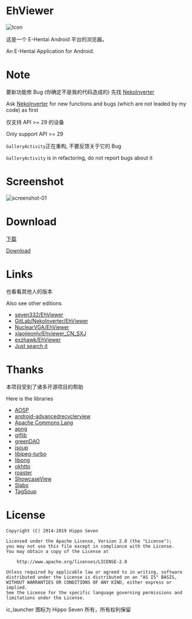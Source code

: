 # EhViewer

![Icon](art/launcher_icon-web.png)

这是一个 E-Hentai Android 平台的浏览器。

An E-Hentai Application for Android.


# Note

要新功能修 Bug (你确定不是我的代码造成的) 先找 [NekoInverter](https://gitlab.com/NekoInverter/EhViewer)

Ask [NekoInverter](https://gitlab.com/NekoInverter/EhViewer) for new functions and bugs (which are not leaded by my code) as first

仅支持 API >= 29 的设备

Only support API >= 29

`GalleryActivity`正在重构, 不要反馈关于它的 Bug

`GalleryActivity` is in refactoring, do not report bugs about it


# Screenshot

![screenshot-01](art/screenshot-01.png)


# Download

[下载](https://github.com/duzhaokun123/EhViewer/releases)

[Download](https://github.com/duzhaokun123/EhViewer/releases)


# Links

也看看其他人的版本

Also see other editions

- [seven332/EhViewer](https://github.com/seven332/EhViewer)
- [GitLab/NekoInverter/EhViewer](https://gitlab.com/NekoInverter/EhViewer)
- [NuclearVGA/EhViewer](https://github.com/NuclearVGA/EhViewer)
- [xiaojieonly/Ehviewer_CN_SXJ](https://github.com/xiaojieonly/Ehviewer_CN_SXJ)
- [exzhawk/EhViewer](https://github.com/exzhawk/EhViewer)
- [Just search it](https://github.com/search?q=EhViewer)


# Thanks

本项目受到了诸多开源项目的帮助

Here is the libraries

- [AOSP](http://source.android.com/)
- [android-advancedrecyclerview](https://github.com/h6ah4i/android-advancedrecyclerview)
- [Apache Commons Lang](https://commons.apache.org/proper/commons-lang/)
- [apng](http://apng.sourceforge.net/)
- [giflib](http://giflib.sourceforge.net)
- [greenDAO](https://github.com/greenrobot/greenDAO)
- [jsoup](https://github.com/jhy/jsoup)
- [libjpeg-turbo](http://libjpeg-turbo.virtualgl.org/)
- [libpng](http://www.libpng.org/pub/png/libpng.html)
- [okhttp](https://github.com/square/okhttp)
- [roaster](https://github.com/forge/roaster)
- [ShowcaseView](https://github.com/amlcurran/ShowcaseView)
- [Slabo](https://github.com/TiroTypeworks/Slabo)
- [TagSoup](http://home.ccil.org/~cowan/tagsoup/)


# License

    Copyright (C) 2014-2019 Hippo Seven

    Licensed under the Apache License, Version 2.0 (the "License");
    you may not use this file except in compliance with the License.
    You may obtain a copy of the License at

        http://www.apache.org/licenses/LICENSE-2.0

    Unless required by applicable law or agreed to in writing, software
    distributed under the License is distributed on an "AS IS" BASIS,
    WITHOUT WARRANTIES OR CONDITIONS OF ANY KIND, either express or implied.
    See the License for the specific language governing permissions and
    limitations under the License.

ic_launcher 图标为 Hippo Seven 所有，所有权利保留
